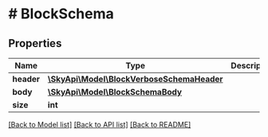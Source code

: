 # # BlockSchema

## Properties

Name | Type | Description | Notes
------------ | ------------- | ------------- | -------------
**header** | [**\SkyApi\Model\BlockVerboseSchemaHeader**](BlockVerboseSchemaHeader.md) |  | [optional] 
**body** | [**\SkyApi\Model\BlockSchemaBody**](BlockSchemaBody.md) |  | [optional] 
**size** | **int** |  | [optional] 

[[Back to Model list]](../../README.md#documentation-for-models) [[Back to API list]](../../README.md#documentation-for-api-endpoints) [[Back to README]](../../README.md)


